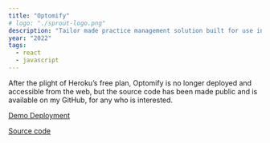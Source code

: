 ```yaml
---
title: "Optomify"
# logo: "./sprout-logo.png"
description: "Tailor made practice management solution built for use in optometry practices."
year: "2022"
tags:
  - react
  - javascript
---
```


After the plight of Heroku’s free plan, Optomify is no longer deployed and accessible from the web, but the source code has been made public and is available on my GitHub, for any who is interested.

[Demo Deployment]()

[Source code](https://github.com/wilgru/Optomify)
